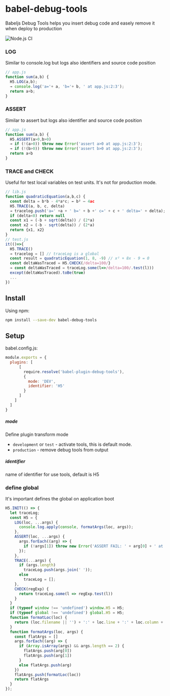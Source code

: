 # babel-debug-tools
Babeljs Debug Tools helps you insert debug code and easely remove it when deploy to production

![Node.js CI](https://github.com/thr0w/babel-debug-tools/workflows/Node.js%20CI/badge.svg)

### LOG
Similar to console.log but logs also identifiers and source code position
```javascript
// app.js
function sum(a,b) {
  H5.LOG(a,b);
  → console.log('a='+ a, 'b='+ b, ' at app.js:2:3');
  return a+b;
}
```
### ASSERT
Similar to assert but logs also identifier and source code position
```javascript
// app.js
function sum(a,b) {
  H5.ASSERT(a>0,b>0)
  → if (!(a>0)) throw new Error('assert a>0 at app.js:2:3');
  → if (!(b>0)) throw new Error('assert b>0 at app.js:2:3');
  return a+b
}
```
### TRACE and CHECK
Useful for test local variables on test units. It's not for production mode.
```javascript
// lib.js
function quadraticEquation(a,b,c) {
  const delta = b*b - 4*a*c; ← b² – 4ac
  H5.TRACE(a, b, c, delta)
  → tracelog.push('a=' +a + ' b=' + b +' c=' + c + ' delta=' + delta);
  if (delta<0) return null
  const x1 = (-b + sqrt(delta)) / (2*a)
  const x2 = (-b - sqrt(delta)) / (2*a)
  return {x1, x2}
}
// test.js
it(()=>{
  H5.TRACE() 
  → tracelog = [] // traceLog is a global
  const result = quadraticEquation(1, 8, -9) // x² + 8x - 9 = 0
  const deltaWasTraced = H5.CHECK(/delta=100/} 
  → const deltaWasTraced = traceLog.some(l=>/delta=100/.test(l)))
  except(deltaWasTraced).toBe(true)
  ...
})
```
## Install

Using npm:
```sh
npm install --save-dev babel-debug-tools
```

## Setup

babel.config.js:
```javascript
module.exports = {
  plugins: [
      [
        require.resolve('babel-plugin-debug-tools'),
        {
          mode: 'DEV',
          identifier: 'H5'
        }
      ]
    ]
  ]
}
```

##### mode
Define plugin transform mode 
- `development` or `test` - activate tools, this is default mode.
- `production` - remove debug tools from output
##### identifier
name of identifier for use tools, default is H5

### define global
It's important defines the global on application boot
```javascript
H5.INIT(() => {
  let traceLog;
  const H5 = {
    LOG(loc, ...args) {
      console.log.apply(console, formatArgs(loc, args));
    },
    ASSERT(loc, ...args) {
      args.forEach((arg) => {
        if (!args[1]) throw new Error('ASSERT FAIL: ' + arg[0] + ' at ' + formatLoc(loc));
      });
    },
    TRACE(...args) {
      if (args.length)
        traceLog.push(args.join(' '));
      else
        traceLog = [];
    },
    CHECK(regExp) {
      return traceLog.some(l => regExp.test(l))
    }
  }
  if (typeof window !== 'undefined') window.H5 = H5;
  if (typeof global !== 'undefined') global.H5 = H5;
  function formatLoc(loc) {
    return (loc.filename || '') + ':' + loc.line + ':' + loc.column + ' ';
  }
  function formatArgs(loc, args) {
    const flatArgs = []
    args.forEach((arg) => {
      if (Array.isArray(args) && args.length == 2) {
        flatArgs.push(arg[0])
        flatArgs.push(arg[1])
      }
      else flatArgs.push(arg)
    })
    flatArgs.push(formatLoc(loc))
    return flatArgs
  }
});
```
